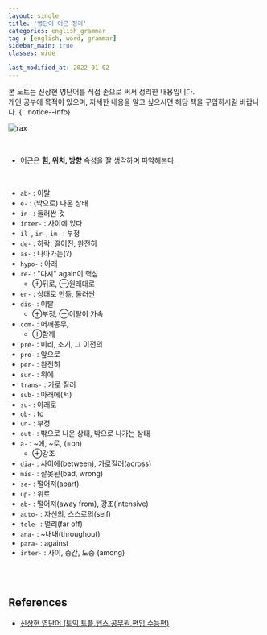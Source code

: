 ```yaml
---
layout: single
title: '영단어 어근 정리'
categories: english_grammar
tag : [english, word, grammar]
sidebar_main: true
classes: wide

last_modified_at: 2022-01-02
---
```


본 노트는 신상현 영단어를 직접 손으로 써서 정리한 내용입니다. <br>개인 공부에 목적이 있으며, 자세한 내용을 알고 싶으시면 해당 책을 구입하시길 바랍니다.
{: .notice--info}

![rax](https://ingu627.github.io/images/english/rax_in_sinsanghyun.jpg)

<br>

- 어근은 **힘, 위치, 방향** 속성을 잘 생각하며 파악해본다.

<br>

- `ab-`  : 이탈
- `e-`  : (밖으로) 나온 상태
- `in-` : 둘러싼 것
- `inter-` : 사이에 있다
- `il-`, `ir-`, `im-` : 부정
- `de-` : 하락, 떨어진, 완전히
- `as-` : 나아가는(?)
- `hypo-` : 아래
- `re-` : "다시" again이 핵심
  - $\oplus$뒤로, $\oplus$원래대로
- `en-` : 상태로 만듦, 둘러싼
- `dis-` : 이탈 
  - $\oplus$부정, $\oplus$이탈이 가속
- `com-` : 어깨동무, 
  - $\oplus$함께
- `pre-` : 미리, 조기, 그 이전의
- `pro-` : 앞으로
- `per-` : 완전히
- `sur-` : 위에
- `trans-` : 가로 질러
- `sub-` : 아래에(서)
- `su-` : 아래로
- `ob-` : to
- `un-` : 부정
- `out-` : 밖으로 나온 상태, 밖으로 나가는 상태
- `a-` : ~에, ~로, (=on)
  - $\oplus$강조
- `dia-` : 사이에(between), 가로질러(across)
- `mis-` : 잘못된(bad, wrong)
- `se-` : 떨어져(apart)
- `up-` : 위로
- `ab-` : 떨어져(away from), 강조(intensive)
- `auto-` : 자신의, 스스로의(self)
- `tele-` : 멀리(far off)
- `ana-` : ~내내(throughout)
- `para-` : against
- `inter-` : 사이, 중간, 도중 (among)



<br>
<br>

## References 

- [신상현 영단어 (토익.토플.텝스.공무원.편입.수능편)](https://www.aladin.co.kr/shop/wproduct.aspx?ItemId=126278788)